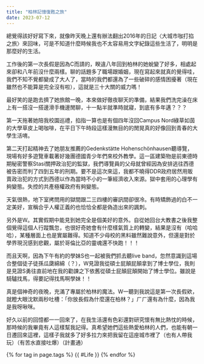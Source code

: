 ```yaml
---
title: "柏林記憶復甦之旅"
date: 2023-07-12
---
```


>>

總覺得該好好寫下來，就像昨天晚上還有辦法翻出2016年的日記〈大城市咖打掐之旅〉來回味，可是不知道什麼時候我也不太容易用文字紀錄這些生活了，明明是那麼好的生活。

工作後的第一次長假是因為C而請的，睽違八年回到柏林的她蛻變了好多，相處起來卻和八年前沒什麼兩樣。聊的話題多了職場跟婚姻，現在寫起來就真的覺得哇，我們不知不覺都變成了大人了，當時的我們都還為了一些破碎的感情困擾著（現在雖然也不能算是完全沒有啦），這就是三十大關的威力嗎！

最好笑的是跑去擠了她旅館一晚，本來做好徹夜聊天的準備，結果我們洗完澡在床上有一搭沒一搭邊滑手機邊閒聊，十一點半就準時就寢，到底有多年邁？？？

第一天拖著她陪我校園巡禮，掐指一算也是有個四年沒回Campus Nord綠草如茵的大學草皮上喝咖啡，在平日下午時段這樣漫無目的的閒晃真的好像回到青春的大學生活唷。

第二天打起精神去了她朋友推薦的Gedenkstätte Hohenschönhausen聽導覽，現場有好多遊覽車載著好幾團德國青少年們來校外教學。這一區建築物是前東德時期秘密警察Stasi關押政治犯的監獄，我們導覽員的父母就曾經因為安排逃往西德被告密而判了四到五年的刑期。要不是這次來這，我都不曉得DDR政府居然用販賣政治犯的方式到西德以作為當時不小的一筆經濟收入來源。獄中套用的心理學有夠變態。失控的共產極權政府有夠變態。

天氣很熱，地下室拷問用的獄間跟二三四樓的審訊間卻很冷。有時矯飾過的白不一定美好，宣稱合乎人權正義的也恰恰全都是偽造出來的諷刺。

另外是W。其實假期中能見到她完全是個美好的意外。自從她回台大教書之後我整個覺得這個人行蹤飄忽，也很好奇她會有什麼樣氣質上的轉變，結果是沒有（哈哈哈），某種層面上也是實屬難得。知道不少母校的黑料雖然難說意外，但還是對於學界現況感到悲觀，屬於哥倫比亞的靈魂還不快跑！！！

而且天啊，因為下午有約的學妹S也一起被我們抓去聽live band，忽然意識到這場合整個徒子徒孫瓜瓞綿綿（？），W見證我從碩士屁顛屁顛拿到了博士學位，我則是見證S勇往直前地在我的勸諫之下依舊從碩士屁顛屁顛開始了博士學位。雖說是騎驢找馬，得要記得找馬啊學妹！！

真是個神奇的夜晚，充滿了專屬於柏林的魔法。W一聽到我說這是第一次長假欸，就瞪大眼沈默兩秒吐槽：「你放長假為什麼還在柏林？」ㄏㄏ還有為什麼，因為我是我呀啾咪。

好久以前的回憶都一一回來了，在我生活還有色彩還對研究懷有無比熱忱的時候，那時候的我畢竟有人這樣幫我記得。真希望她們這些熱愛柏林的人們，也能有朝一日遷回來這裡，這樣子我就多了好多拉力來把我留在這座城市裡了（也有人帶我玩）（有苦水直接吐爆）（計畫通）


{% for tag in page.tags %}
    {{ #Life }}
{% endfor %}

